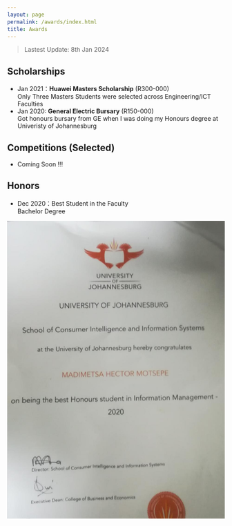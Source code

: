 ```yaml
---
layout: page
permalink: /awards/index.html
title: Awards
---
```


> Lastest Update: 8th Jan 2024 &nbsp; 

## Scholarships

- Jan 2021：**Huawei Masters Scholarship** (R300-000)<br>Only Three Masters Students were selected across Engineering/ICT Faculties
- Jan 2020: **General Electric Bursary** (R150-000)<br>Got honours bursary from GE when I was doing my Honours degree at Univeristy of Johannesburg
## Competitions (Selected)

- Coming Soon !!!

## Honors

- Dec 2020：Best Student in the Faculty<br> Bachelor Degree

<div>
<img src="/images/best.JPG">
</div>
<br>



